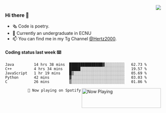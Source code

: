 <img  align="right" src="https://github-readme-stats.vercel.app/api?username=BillChen2K&show_icons=true&count_private=true&hide_title=true">

### Hi there 👋

- 🗞 Code is poetry.
- 🌱 Currently an undergraduate in ECNU
- 📫 You can find me in my Tg Channel [@Hertz2000](https://t.me/Hertz2000).

#### Coding status last week ⌨️

<!--START_SECTION:waka-->
```text
Java         14 hrs 38 mins  ███████████████▓░░░░░░░░░   62.73 % 
C++          4 hrs 34 mins   █████░░░░░░░░░░░░░░░░░░░░   19.57 % 
JavaScript   1 hr 19 mins    █▒░░░░░░░░░░░░░░░░░░░░░░░   05.69 % 
Python       42 mins         ▓░░░░░░░░░░░░░░░░░░░░░░░░   03.03 % 
C            26 mins         ▒░░░░░░░░░░░░░░░░░░░░░░░░   01.86 % 
```
<!--END_SECTION:waka-->


<div>
<a href="https://spotify-now-playing.billchen2k.vercel.app/now-playing?open">
   <img align="right" src="https://spotify-now-playing.billchen2k.vercel.app/now-playing" width="256" height="64" alt="Now Playing">
</a>
</div>

<div>
<p align="right"><code>🎵 Now playing on Spotify</code></p>
</div>

<!--
**BillChen2K/BillChen2K** is a ✨ _special_ ✨ repository because its `README.md` (this file) appears on your GitHub profile.

Here are some ideas to get you started:

- 🔭 I’m currently working on ...
- 🌱 I’m currently learning ...
- 👯 I’m looking to collaborate on ...
- 🤔 I’m looking for help with ...
- 💬 Ask me about ...
- 📫 How to reach me: ...
- 😄 Pronouns: ...
- ⚡ Fun fact: ...
-->
